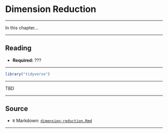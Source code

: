 # Dimension Reduction



***

In this chapter...

***

## Reading

- **Required:** ???

***


```r
library("tidyverse")
```

***

TBD

***

## Source

- `R` Markdown: [`dimension-reduction.Rmd`](dimension-reduction.Rmd)

***
